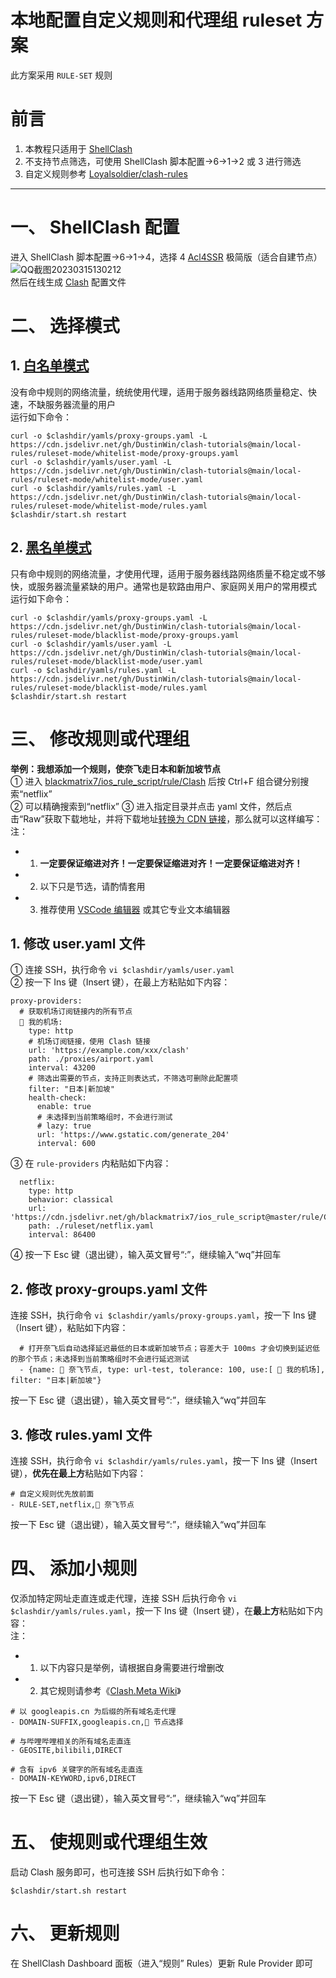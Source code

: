 # 本地配置自定义规则和代理组 ruleset 方案
此方案采用 `RULE-SET` 规则
# 前言
1. 本教程只适用于 [ShellClash](https://github.com/juewuy/ShellClash)
2. 不支持节点筛选，可使用 ShellClash 脚本配置->6->1->2 或 3 进行筛选
3. 自定义规则参考 [Loyalsoldier/clash-rules](https://github.com/Loyalsoldier/clash-rules)
---
# 一、 ShellClash 配置
进入 ShellClash 脚本配置->6->1->4，选择 4 [Acl4SSR](https://acl4ssr-sub.github.io) 极简版（适合自建节点）  
![QQ截图20230315130212](https://user-images.githubusercontent.com/45238096/225292060-270091da-324b-4c84-8f94-74c2fcb2dc75.png)  
然后在线生成 [Clash](https://github.com/Dreamacro/clash/wiki) 配置文件
# 二、 选择模式
## 1. [白名单模式](https://cdn.jsdelivr.net/gh/DustinWin/clash-tutorials@main/rule-templates/geo-mode/template_whitelist.yaml)
没有命中规则的网络流量，统统使用代理，适用于服务器线路网络质量稳定、快速，不缺服务器流量的用户  
运行如下命令：
```
curl -o $clashdir/yamls/proxy-groups.yaml -L https://cdn.jsdelivr.net/gh/DustinWin/clash-tutorials@main/local-rules/ruleset-mode/whitelist-mode/proxy-groups.yaml
curl -o $clashdir/yamls/user.yaml -L https://cdn.jsdelivr.net/gh/DustinWin/clash-tutorials@main/local-rules/ruleset-mode/whitelist-mode/user.yaml
curl -o $clashdir/yamls/rules.yaml -L https://cdn.jsdelivr.net/gh/DustinWin/clash-tutorials@main/local-rules/ruleset-mode/whitelist-mode/rules.yaml
$clashdir/start.sh restart
```
## 2. [黑名单模式](https://cdn.jsdelivr.net/gh/DustinWin/clash-tutorials@main/rule-templates/geo-mode/template_blacklist.yaml)
只有命中规则的网络流量，才使用代理，适用于服务器线路网络质量不稳定或不够快，或服务器流量紧缺的用户。通常也是软路由用户、家庭网关用户的常用模式  
运行如下命令：
```
curl -o $clashdir/yamls/proxy-groups.yaml -L https://cdn.jsdelivr.net/gh/DustinWin/clash-tutorials@main/local-rules/ruleset-mode/blacklist-mode/proxy-groups.yaml
curl -o $clashdir/yamls/user.yaml -L https://cdn.jsdelivr.net/gh/DustinWin/clash-tutorials@main/local-rules/ruleset-mode/blacklist-mode/user.yaml
curl -o $clashdir/yamls/rules.yaml -L https://cdn.jsdelivr.net/gh/DustinWin/clash-tutorials@main/local-rules/ruleset-mode/blacklist-mode/rules.yaml
$clashdir/start.sh restart
```
# 三、 修改规则或代理组
**举例：我想添加一个规则，使奈飞走日本和新加坡节点**  
① 进入 [blackmatrix7/ios_rule_script/rule/Clash](https://github.com/blackmatrix7/ios_rule_script/tree/master/rule/Clash) 后按 Ctrl+F 组合键分别搜索“netflix”  
② 可以精确搜索到“netflix”
③ 进入指定目录并点击 yaml 文件，然后点击“Raw”获取下载地址，并将下载地址[转换为 CDN 链接](https://www.jsdelivr.com/github)，那么就可以这样编写：
注：
- 1. **一定要保证缩进对齐！一定要保证缩进对齐！一定要保证缩进对齐！**
- 2. 以下只是节选，请酌情套用
- 3. 推荐使用 [VSCode 编辑器](https://code.visualstudio.com/Download) 或其它专业文本编辑器

## 1. 修改 user.yaml 文件
① 连接 SSH，执行命令 `vi $clashdir/yamls/user.yaml`  
② 按一下 Ins 键（Insert 键），在最上方粘贴如下内容：
```
proxy-providers:
  # 获取机场订阅链接内的所有节点
  🛫 我的机场:
    type: http
    # 机场订阅链接，使用 Clash 链接
    url: 'https://example.com/xxx/clash'
    path: ./proxies/airport.yaml
    interval: 43200
    # 筛选出需要的节点，支持正则表达式，不筛选可删除此配置项
    filter: "日本|新加坡"
    health-check:
      enable: true
      # 未选择到当前策略组时，不会进行测试
      # lazy: true
      url: 'https://www.gstatic.com/generate_204'
      interval: 600
```
③ 在 `rule-providers` 内粘贴如下内容：
```
  netflix:
    type: http
    behavior: classical
    url: 'https://cdn.jsdelivr.net/gh/blackmatrix7/ios_rule_script@master/rule/Clash/Netflix/Netflix.yaml'
    path: ./ruleset/netflix.yaml
    interval: 86400
```
④ 按一下 Esc 键（退出键），输入英文冒号“:”，继续输入“wq”并回车
## 2. 修改 proxy-groups.yaml 文件
连接 SSH，执行命令 `vi $clashdir/yamls/proxy-groups.yaml`，按一下 Ins 键（Insert 键），粘贴如下内容：
```
  # 打开奈飞后自动选择延迟最低的日本或新加坡节点；容差大于 100ms 才会切换到延迟低的那个节点；未选择到当前策略组时不会进行延迟测试
  - {name: 🎥 奈飞节点, type: url-test, tolerance: 100, use:[ 🛫 我的机场], filter: "日本|新加坡"}
```
按一下 Esc 键（退出键），输入英文冒号“:”，继续输入“wq”并回车
## 3. 修改 rules.yaml 文件
连接 SSH，执行命令 `vi $clashdir/yamls/rules.yaml`，按一下 Ins 键（Insert 键），**优先在最上方**粘贴如下内容：
```
# 自定义规则优先放前面
- RULE-SET,netflix,🎥 奈飞节点
```
按一下 Esc 键（退出键），输入英文冒号“:”，继续输入“wq”并回车
# 四、 添加小规则
仅添加特定网址走直连或走代理，连接 SSH 后执行命令 `vi $clashdir/yamls/rules.yaml`，按一下 Ins 键（Insert 键），在**最上方**粘贴如下内容：  
注：
- 1. 以下内容只是举例，请根据自身需要进行增删改
- 2. 其它规则请参考《[Clash.Meta Wiki](https://wiki.metacubex.one/config/rules)》

```
# 以 googleapis.cn 为后缀的所有域名走代理
- DOMAIN-SUFFIX,googleapis.cn,🚀 节点选择

# 与哔哩哔哩相关的所有域名走直连
- GEOSITE,bilibili,DIRECT

# 含有 ipv6 关键字的所有域名走直连
- DOMAIN-KEYWORD,ipv6,DIRECT
```
按一下 Esc 键（退出键），输入英文冒号“:”，继续输入“wq”并回车
# 五、 使规则或代理组生效
启动 Clash 服务即可，也可连接 SSH 后执行如下命令：
```
$clashdir/start.sh restart
```
# 六、 更新规则
在 ShellClash Dashboard 面板（进入“规则” Rules）更新 Rule Provider 即可
